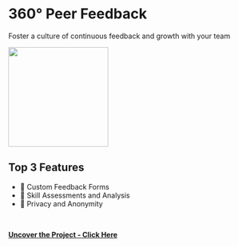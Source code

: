 #  360° Peer Feedback
Foster a culture of continuous feedback and growth with your team
<br>

<img src="https://github.com/tobwil/markdown_website/assets/72387477/497fad13-521b-4f2c-95c6-389f53a4c84f" height="200">
<br>

## Top 3 Features

* 📝 Custom Feedback Forms
* 🌟 Skill Assessments and Analysis
* 🔐 Privacy and Anonymity
<br>

**[<i class="fa-solid fa-up-right-from-square"></i> Uncover the Project - Click Here](https://a.picoapps.xyz/next-usually)**
